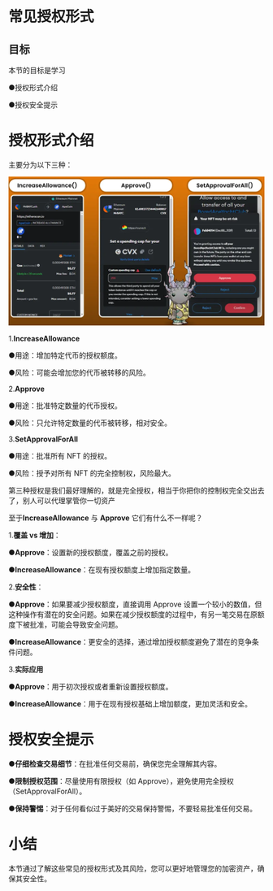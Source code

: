 # 常见授权形式

## 目标

本节的目标是学习

●授权形式介绍

●授权安全提示

# 授权形式介绍

主要分为以下三种：

![image](./assets/56d04334-c9b3-41a6-8f13-58b005f73047.webp)

1.**IncreaseAllowance**

●用途：增加特定代币的授权额度。

●风险：可能会增加您的代币被转移的风险。

2.**Approve**

●用途：批准特定数量的代币授权。

●风险：只允许特定数量的代币被转移，相对安全。

3.**SetApprovalForAll**

●用途：批准所有 NFT 的授权。

●风险：授予对所有 NFT 的完全控制权，风险最大。

第三种授权是我们最好理解的，就是完全授权，相当于你把你的控制权完全交出去了，别人可以代理掌管你一切资产

至于**IncreaseAllowance** 与 **Approve** 它们有什么不一样呢？

1.**覆盖 vs 增加**：

●**Approve**：设置新的授权额度，覆盖之前的授权。

●**IncreaseAllowance**：在现有授权额度上增加指定数量。

2.**安全性**：

●**Approve**：如果要减少授权额度，直接调用 Approve 设置一个较小的数值，但这种操作有潜在的安全问题。如果在减少授权额度的过程中，有另一笔交易在原额度下被批准，可能会导致安全问题。

●**IncreaseAllowance**：更安全的选择，通过增加授权额度避免了潜在的竞争条件问题。

3.**实际应用**

●**Approve**：用于初次授权或者重新设置授权额度。

●**IncreaseAllowance**：用于在现有授权基础上增加额度，更加灵活和安全。

#  授权安全提示

●**仔细检查交易细节**：在批准任何交易前，确保您完全理解其内容。

●**限制授权范围**：尽量使用有限授权（如 Approve），避免使用完全授权（SetApprovalForAll）。

●**保持警惕**：对于任何看似过于美好的交易保持警惕，不要轻易批准任何交易。

#  小结

本节通过了解这些常见的授权形式及其风险，您可以更好地管理您的加密资产，确保其安全性。